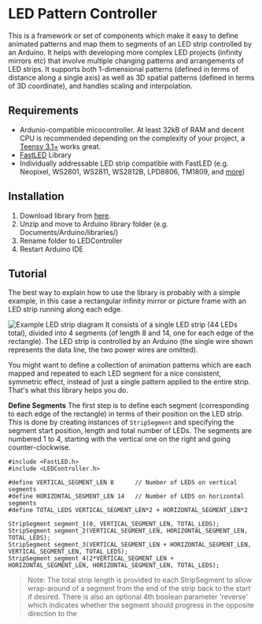 # LED Pattern Controller
This is a framework or set of components which make it easy to define animated patterns and map them to segments of an LED strip controlled by an Arduino. It helps with developing more complex LED projects (infinity mirrors etc) that involve multiple changing patterns and arrangements of LED strips. It supports both 1-dimensional patterns (defined in terms of distance along a single axis) as well as 3D spatial patterns (defined in terms of 3D coordinate), and handles scaling and interpolation. 

## Requirements

 - Ardunio-compatible micocontroller. At least 32kB of RAM and decent CPU is recommended depending on the complexity of your project, a [Teensy 3.1+](https://www.pjrc.com/teensy/index.html) works great.
 - [FastLED](http://fastled.io/) Library
 - Individually addressable LED strip compatible with FastLED (e.g. Neopixel, WS2801, WS2811, WS2812B, LPD8806, TM1809, and [more](https://github.com/FastLED/FastLED/wiki/Chipset-reference))

## Installation

 1. Download library from [here](https://github.com/Finndersen/LEDController/archive/master.zip).
 2. Unzip and move to Arduino library folder (e.g. Documents/Arduino/libraries/)
 3. Rename folder to LEDController
 4. Restart Arduino IDE

## Tutorial
The best way to explain how to use the library is probably with a simple example, in this case a rectangular infinity mirror or picture frame with an LED strip running along each edge. 

![Example LED strip diagram](https://i.imgur.com/1QFJoiz.png)
It consists of a single LED strip (44 LEDs total), divided into 4 segments (of length 8 and 14, one for each edge of the rectangle). The LED strip is controlled by an Arduino (the single wire shown represents the data line, the two power wires are omitted).

You might want to define a collection of animation patterns which are each mapped and repeated to each LED segment for a nice consistent, symmetric effect, instead of just a single pattern applied to the entire strip. That's what this library helps you do.

**Define Segments**
The first step is to define each segment (corresponding to each edge of the rectangle) in terms of their position on the LED strip. This is done by creating instances of `StripSegment` and specifying the segment start position, length and total number of LEDs. The segments are numbered 1 to 4, starting with the vertical one on the right and going counter-clockwise. 

    #include <FastLED.h>
    #include <LEDController.h>
    
    #define VERTICAL_SEGMENT_LEN 8      // Number of LEDS on vertical segments
    #define HORIZONTAL_SEGMENT_LEN 14   // Number of LEDS on horizontal segments
    #define TOTAL_LEDS VERTICAL_SEGMENT_LEN*2 + HORIZONTAL_SEGMENT_LEN*2
    
    StripSegment segment_1(0, VERTICAL_SEGMENT_LEN, TOTAL_LEDS);
    StripSegment segment_2(VERTICAL_SEGMENT_LEN, HORIZONTAL_SEGMENT_LEN, TOTAL_LEDS);
    StripSegment segment_3(VERTICAL_SEGMENT_LEN + HORIZONTAL_SEGMENT_LEN, VERTICAL_SEGMENT_LEN, TOTAL_LEDS);
    StripSegment segment_4(2*VERTICAL_SEGMENT_LEN + HORIZONTAL_SEGMENT_LEN, HORIZONTAL_SEGMENT_LEN, TOTAL_LEDS);

> Note: The total strip length is provided to each StripSegment to allow wrap-around of a segment from the end of the strip back to the start if desired. There is also an optional 4th boolean parameter 'reverse' which indicates whether the segment should progress in the opposite direction to the 

<!--stackedit_data:
eyJoaXN0b3J5IjpbMjY4Mjg3ODYsLTEwODMxMDk1NjIsLTE2ND
IwNjczMjYsMTc4NTAyMTQxMSwtODIwNjA1ODczLDIxMjExMDU0
NDEsLTk2NTgwNDAyNyw1NzU2MzU4NjYsLTE2MjIwMzg1OTEsMz
kwMDc4OTJdfQ==
-->